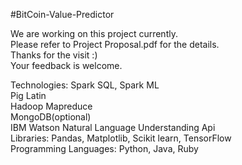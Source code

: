 
#BitCoin-Value-Predictor


We are working on this project currently.  
Please refer to Project Proposal.pdf for the details.  
Thanks for the visit :)  
Your feedback is welcome.  



Technologies:
Spark SQL, Spark ML  
Pig Latin  
Hadoop Mapreduce  
MongoDB(optional)  
IBM Watson Natural Language Understanding Api  
Libraries: Pandas, Matplotlib, Scikit learn, TensorFlow   
Programming Languages: Python, Java, Ruby  

